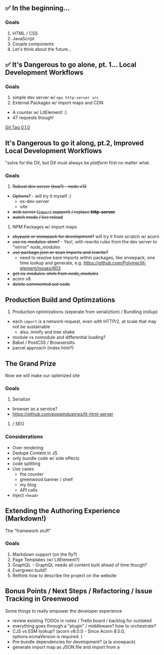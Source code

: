 ## ✅ In the beginning...

### Goals
1. HTML / CSS
1. JavaScript
1. Couple components
1. Let's think about the future...

## ✅ It's Dangerous to go alone, pt. 1... Local Development Workflows

### Goals
1. simple dev server w/ `npx http-server src`
1. External Packages w/ import maps and CDN
  - A counter w/ LitElement!  :)
  - 47 requests though!

[Git Tag 0.1.0](https://github.com/thescientist13/nono-poc/releases/tag/0.1.0)

## It's Dangerous to go it along, pt.2, Improved Local Development Workflows
"solve for the DX, but DX must always be _platform_ first no matter what.

### Goals
1. ~~Robust dev server (koa?) - node v12~~
  - ~~Options?~~ - will try it myself :)
    - es-dev-server
    - vite
  - ~~web server (`import` support) / replace **http-server**~~
  - ~~watch mode / live reload~~
1. NPM Packages w/ import maps
  - ~~skypack or snowpack for development?~~ will try it from scratch w/ acorn
  - ~~use es-modules-shim?~~ - Yes!, with rewrite rules from the dev server to "mirror" _node_modules_
  - ~~use package.json or scan imports and rewrite?~~
    - need to resolve bare imports within packages, like snowpack, one time lookup and generate, e.g. https://github.com/Polymer/lit-element/issues/603
  - ~~get es-modules-shim from _node_modules_~~
  - acorn v8
  - ~~delete commented out code~~


## Production Build and Optimzations
1. Production optimizations (seperate from serializtion) / Bundling (rollup)
  - each `import` is a network request, even with HTTP/2, at scale that may not be sustainable
    - also, minify and tree shake
  - module vs nomodule and differential loading?
  - Babel / PostCSS / Browserslits
  - parcel approach (index.html?)


## The Grand Prize
Now we will make our optimized site

### Goals
1. Serialize 
  - browser as a service?
  - https://github.com/popeindustries/lit-html-server
1. <meta> / SEO

### Considerations
- Over rendering
- Dedupe Content in JS
- only bundle code w/ side effects
- code splitting
- Use cases
  - the counter
  - greenwood banner / shelf
  - my blog
  - API calls
- Inject `<head>`


## Extending the Authoring Experience (Markdown!)
The "framework stuff"

### Goals
1. Markdown support (on the fly?)
1. Page Templates (w/ LitElement?)
1. GraphQL - GraphQL needs all content built ahead of time though?
1. Evergreen build?
1. Rethink how to describe the project on the website


## Bonus Points / Next Steps / Refactoring / Issue Tracking in Greenwood
Some things to really empower the developer experience

- review existing TODOs in notes / Trello board / backlog for outdated
- everything goes through a "plugin" / middleware?  how to orchestrate?
- CJS vs ESM lookup? (acorn v8.0.0 - Since Acorn 8.0.0, options.ecmaVersion is required. )
- Pre bundle dependencies for development? (a la snowpack)
- generate import map as JSON file and import from a <script> tag / path
- serialize during development?  (dev / prod DX parity)
- live reload of Koa server for development
- IE11 / Polyfills
- CSS Modules / theming?
- SPA
- SSR
- SFC ?  (I guess that's web components already are?)
- Console / debug logging for project
- custom element registry, replace with `export`?
- https://github.com/vitejs/vite#features